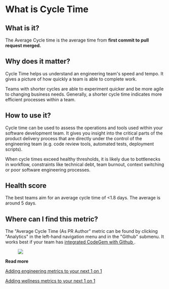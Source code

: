 # What is Cycle Time

## What is it?

The Average Cycle time is the average time from **first commit **to** pull request merged.**

## Why does it matter?

Cycle Time helps us understand an engineering team's speed and tempo. It gives a picture of how quickly a team is able to complete work.

Teams with shorter cycles are able to experiment quicker and be more agile to changing business needs. Generally, a shorter cycle time indicates more efficient processes within a team.

## How to use it?

Cycle time can be used to assess the operations and tools used within your software development team. It gives you insight into the critical parts of the product delivery process that are directly under the control of the engineering team (e.g. code review tools, automated tests, deployment scripts).

When cycle times exceed healthy thresholds, it is likely due to bottlenecks in workflow, constraints like technical debt, team burnout, context switching or poor software engineering processes.

## Health score

The best teams aim for an average cycle time of <1.8 days. The average is around 5 days.

## Where can I find this metric?

The "Average Cycle Time (As PR Author" metric can be found by clicking "Analytics" in the left-hand navigation menu and in the "Github" submenu. It works best if your team has [integrated CodeGem with Github ](6213899-how-to-integrate-with-github.html).

<figure><img src="https://d15txwkj13xtvh.cloudfront.net/downloads.intercomcdn.com/i/o/521668665/82618634b78de3cac5d72835/image.png" /></figure>

**Read more**

[Adding engineering metrics to your next 1 on 1](6206501-how-do-i-add-engineering-metrics-analytics-to-my-1-1s.html)

[Adding wellness metrics to your next 1 on 1](6206501-how-do-i-add-engineering-metrics-analytics-to-my-1-1s.html)

